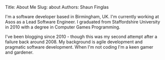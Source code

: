 Title: About Me
Slug: about
Authors: Shaun Finglas

I'm a software developer based in Birmingham, UK. I'm currently working at Asos as a Lead Software Engineer. I graduated from Staffordshire University in 2010 with a degree in Computer Games Programming.

I've been blogging since 2010 - though this was my second attempt after a failure back around 2008. My background is agile development and pragmatic software development. When I'm not coding I'm a keen gamer and gardener.